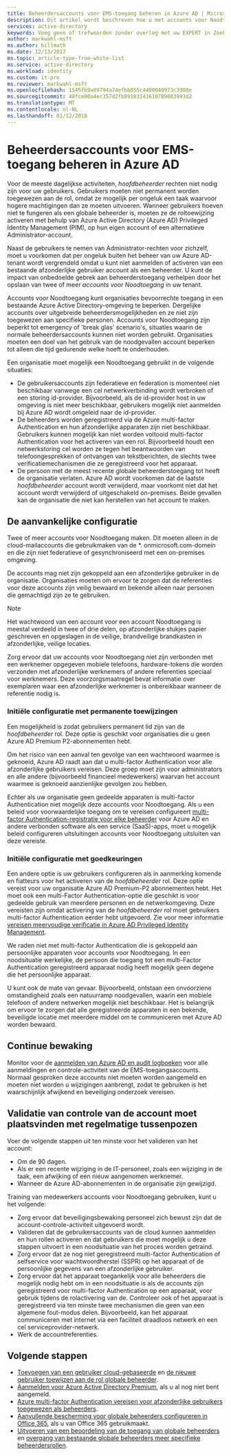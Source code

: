 ```yaml
---
title: Beheerdersaccounts voor EMS-toegang beheren in Azure AD | Microsoft Docs
description: Dit artikel wordt beschreven hoe u met accounts voor Noodtoegang waarmee organisaties bevoorrechte toegang in een bestaande Azure Active Directory-omgeving te beperken.
services: active-directory
keywords: Voeg geen of trefwoorden zonder overleg met uw EXPERT in Zoekmachineoptimalisatie bewerken.
author: markwahl-msft
ms.author: billmath
ms.date: 12/13/2017
ms.topic: article-type-from-white-list
ms.service: active-directory
ms.workload: identity
ms.custom: it-pro
ms.reviewer: markwahl-msft
ms.openlocfilehash: 1545fb9a89794a74efbb855c4480040973c3308e
ms.sourcegitcommit: 48fce90a4ec357d2fb89183141610789003993d2
ms.translationtype: MT
ms.contentlocale: nl-NL
ms.lasthandoff: 01/12/2018
---
```

# <a name="manage-emergency-access-administrative-accounts-in-azure-ad"></a>Beheerdersaccounts voor EMS-toegang beheren in Azure AD 

Voor de meeste dagelijkse activiteiten, *hoofdbeheerder* rechten niet nodig zijn voor uw gebruikers. Gebruikers moeten niet permanent worden toegewezen aan de rol, omdat ze mogelijk per ongeluk een taak waarvoor hogere machtigingen dan ze moeten uitvoeren. Wanneer gebruikers hoeven niet te fungeren als een globale beheerder is, moeten ze de roltoewijzing activeren met behulp van Azure Active Directory (Azure AD) Privileged Identity Management (PIM), op hun eigen account of een alternatieve Administrator-account.

Naast de gebruikers te nemen van Administrator-rechten voor zichzelf, moet u voorkomen dat per ongeluk buiten het beheer van uw Azure AD-tenant wordt vergrendeld omdat u kunt niet aanmelden of activeren van een bestaande afzonderlijke gebruiker account als een beheerder. U kunt de impact van onbedoelde gebrek aan beheerderstoegang verhelpen door het opslaan van twee of meer *accounts voor Noodtoegang* in uw tenant.

Accounts voor Noodtoegang kunt organisaties bevoorrechte toegang in een bestaande Azure Active Directory-omgeving te beperken. Dergelijke accounts over uitgebreide beheerdersmogelijkheden en ze niet zijn toegewezen aan specifieke personen. Accounts voor Noodtoegang zijn beperkt tot emergency of 'break glas' scenario's, situaties waarin de normale beheerdersaccounts kunnen niet worden gebruikt. Organisaties moeten een doel van het gebruik van de noodgevallen account beperken tot alleen die tijd gedurende welke hoeft te onderhouden.

Een organisatie moet mogelijk een Noodtoegang gebruikt in de volgende situaties:

 - De gebruikersaccounts zijn federatieve en federation is momenteel niet beschikbaar vanwege een cel netwerkverbinding wordt verbroken of een storing id-provider. Bijvoorbeeld, als de id-provider host in uw omgeving is niet meer beschikbaar, gebruikers mogelijk niet aanmelden bij Azure AD wordt omgeleid naar de id-provider. 
 - De beheerders worden geregistreerd via de Azure multi-factor Authentication en hun afzonderlijke apparaten zijn niet beschikbaar. Gebruikers kunnen mogelijk kan niet worden voltooid multi-factor Authentication voor het activeren van een rol. Bijvoorbeeld houdt een netwerkstoring cel worden ze tegen het beantwoorden van telefoongesprekken of ontvangen van tekstberichten, de slechts twee verificatiemechanismen die ze geregistreerd voor het apparaat. 
 - De persoon met de meest recente globale beheerderstoegang tot heeft de organisatie verlaten. Azure AD wordt voorkomen dat de laatste *hoofdbeheerder* account wordt verwijderd, maar voorkomt niet dat het account wordt verwijderd of uitgeschakeld on-premises. Beide gevallen kan de organisatie die niet kan herstellen van het account te maken.

## <a name="initial-configuration"></a>De aanvankelijke configuratie

Twee of meer accounts voor Noodtoegang maken. Dit moeten alleen in de cloud-mailaccounts die gebruikmaken van de \*. onmicrosoft.com-domein en die zijn niet federatieve of gesynchroniseerd met een on-premises omgeving. 

De accounts mag niet zijn gekoppeld aan een afzonderlijke gebruiker in de organisatie. Organisaties moeten om ervoor te zorgen dat de referenties voor deze accounts zijn veilig bewaard en bekende alleen naar personen die gemachtigd zijn ze te gebruiken. 

> [!NOTE]
> Het wachtwoord van een account voor een account Noodtoegang is meestal verdeeld in twee of drie delen, op afzonderlijke stukjes papier geschreven en opgeslagen in de veilige, brandveilige brandkasten in afzonderlijke, veilige locaties. 
>
> Zorg ervoor dat uw accounts voor Noodtoegang niet zijn verbonden met een werknemer opgegeven mobiele telefoons, hardware-tokens die worden verzonden met afzonderlijke werknemers of andere referenties speciaal voor werknemers. Deze voorzorgsmaatregel bevat informatie over exemplaren waar een afzonderlijke werknemer is onbereikbaar wanneer de referentie nodig is. 

### <a name="initial-configuration-with-permanent-assignments"></a>Initiële configuratie met permanente toewijzingen

Een mogelijkheid is zodat gebruikers permanent lid zijn van de *hoofdbeheerder* rol. Deze optie is geschikt voor organisaties die u geen Azure AD Premium P2-abonnementen hebt.

Om het risico van een aanval ten gevolge van een wachtwoord waarmee is geknoeid, Azure AD raadt aan dat u multi-factor Authentication voor alle afzonderlijke gebruikers vereisen. Deze groep moet zijn voor administrators en alle andere (bijvoorbeeld financieel medewerkers) waarvan het account waarmee is geknoeid aanzienlijke gevolgen zou hebben. 

Echter als uw organisatie geen gedeelde apparaten is multi-factor Authentication niet mogelijk deze accounts voor Noodtoegang. Als u een beleid voor voorwaardelijke toegang om te vereisen configureert [multi-factor Authentication-registratie voor elke beheerder](https://docs.microsoft.com/azure/multi-factor-authentication/multi-factor-authentication-get-started-user-states) voor Azure AD en andere verbonden software als een service (SaaS)-apps, moet u mogelijk beleid configureren uitsluitingen accounts voor Noodtoegang uitsluiten van deze vereiste.

### <a name="initial-configuration-with-approvals"></a>Initiële configuratie met goedkeuringen

Een andere optie is uw gebruikers configureren als in aanmerking komende en fiatteurs voor het activeren van de *hoofdbeheerder* rol. Deze optie vereist voor uw organisatie Azure AD Premium-P2 abonnementen hebt. Het moet ook een multi-Factor Authentication-optie die geschikt is voor gedeelde gebruik van meerdere personen en de netwerkomgeving. Deze vereisten zijn omdat activering van de *hoofdbeheerder* rol moet gebruikers multi-factor Authentication eerder hebt uitgevoerd. Zie voor meer informatie [vereisen meervoudige verificatie in Azure AD Privileged Identity Management](https://docs.microsoft.com/azure/active-directory/active-directory-privileged-identity-management-how-to-require-mfa).

We raden niet met multi-factor Authentication die is gekoppeld aan persoonlijke apparaten voor accounts voor Noodtoegang. In een noodsituatie werkelijke, de persoon die toegang tot een multi-Factor Authentication geregistreerd apparaat nodig heeft mogelijk geen degene die het persoonlijke apparaat. 

U kunt ook de mate van gevaar. Bijvoorbeeld, ontstaan een onvoorziene omstandigheid zoals een natuurramp noodgevallen, waarin een mobiele telefoon of andere netwerken mogelijk niet beschikbaar. Het is belangrijk om ervoor te zorgen dat alle geregistreerde apparaten in een bekende, beveiligde locatie met meerdere middel om te communiceren met Azure AD worden bewaard.

## <a name="ongoing-monitoring"></a>Continue bewaking

Monitor voor de [aanmelden van Azure AD en audit logboeken](https://docs.microsoft.com/azure/active-directory/active-directory-reporting-activity-sign-ins) voor alle aanmeldingen en controle-activiteit van de EMS-toegangsaccounts. Normaal gesproken deze accounts niet moeten worden aangemeld en moeten niet worden u wijzigingen aanbrengt, zodat te gebruiken is het waarschijnlijk afwijkend en beveiliging onderzoek vereisen.

## <a name="account-check-validation-must-occur-at-regular-intervals"></a>Validatie van controle van de account moet plaatsvinden met regelmatige tussenpozen

Voer de volgende stappen uit ten minste voor het valideren van het account:
- Om de 90 dagen.
- Als er een recente wijziging in de IT-personeel, zoals een wijziging in de taak, een afwijking of een nieuw aangenomen werknemer.
- Wanneer de Azure AD-abonnementen in de organisatie zijn gewijzigd.

Training van medewerkers accounts voor Noodtoegang gebruiken, kunt u het volgende:

* Zorg ervoor dat beveiligingsbewaking personeel zich bewust zijn dat de account-controle-activiteit uitgevoerd wordt.
* Valideren dat de gebruikersaccounts van de cloud kunnen aanmelden en hun rollen activeren en dat gebruikers die moet mogelijk u deze stappen uitvoert in een noodsituatie van het proces worden getraind.
* Zorg ervoor dat ze nog niet geregistreerd multi-factor Authentication of selfservice voor wachtwoordherstel (SSPR) op het apparaat of de persoonlijke gegevens van een afzonderlijke gebruiker. 
* Zorg ervoor dat het apparaat toegankelijk voor alle beheerders die mogelijk nodig hebt om in een noodsituatie is als de accounts zijn geregistreerd voor multi-factor Authentication op een apparaat, voor gebruik tijdens de rolactivering van de. Controleer ook of het apparaat is geregistreerd via ten minste twee mechanismen die geen van een algemene fout-modus delen. Bijvoorbeeld, kan het apparaat communiceren met internet via een faciliteit draadloos netwerk en een cel serviceprovider-netwerk.
* Werk de accountreferenties.

## <a name="next-steps"></a>Volgende stappen
- [Toevoegen van een gebruiker cloud-gebaseerde](add-users-azure-active-directory.md) en [de nieuwe gebruiker toewijzen aan de rol globale beheerder](active-directory-users-assign-role-azure-portal.md).
- [Aanmelden voor Azure Active Directory Premium](active-directory-get-started-premium.md), als u al nog niet bent aangemeld.
- [Azure multi-factor Authentication vereisen voor afzonderlijke gebruikers toegewezen als beheerders](https://docs.microsoft.com/azure/multi-factor-authentication/multi-factor-authentication-get-started-user-states).
- [Aanvullende bescherming voor globale beheerders configureren in Office 365](https://support.office.com/article/Protect-your-Office-365-global-administrator-accounts-6b4ded77-ac8d-42ed-8606-c014fd947560), als u van Office 365 gebruikmaakt.
- [Uitvoeren van een beoordeling van de toegang van globale beheerders](active-directory-privileged-identity-management-how-to-start-security-review.md) en [overgang van bestaande globale beheerders meer specifieke beheerdersrollen](active-directory-assign-admin-roles-azure-portal.md).


